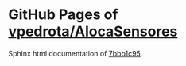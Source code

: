 GitHub Pages of [vpedrota/AlocaSensores](https://github.com/vpedrota/AlocaSensores.git)
===
Sphinx html documentation of [7bbb1c95](https://github.com/vpedrota/AlocaSensores/tree/7bbb1c95c066522a36c18e3db2de937349e1d47b)
